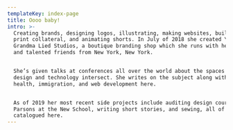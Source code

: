 ```yaml
---
templateKey: index-page
title: Oooo baby!
intro: >-
  Creating brands, designing logos, illustrating, making websites, building
  print collateral, and animating shorts. In July of 2018 she created Your
  Grandma Lied Studios, a boutique branding shop which she runs with her partner
  and talented friends from New York, New York.


  She’s given talks at conferences all over the world about the spaces where
  design and technology intersect. She writes on the subject along with mental
  health, immigration, and web development here.


  As of 2019 her most recent side projects include auditing design courses at
  Parsons at the New School, writing short stories, and sewing, all of which are
  catalogued here.
---
```


